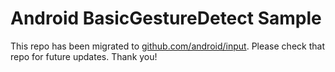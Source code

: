 
Android BasicGestureDetect Sample
=================================

This repo has been migrated to [github.com/android/input][1]. Please check that repo for future updates. Thank you!

[1]: https://github.com/android/input
